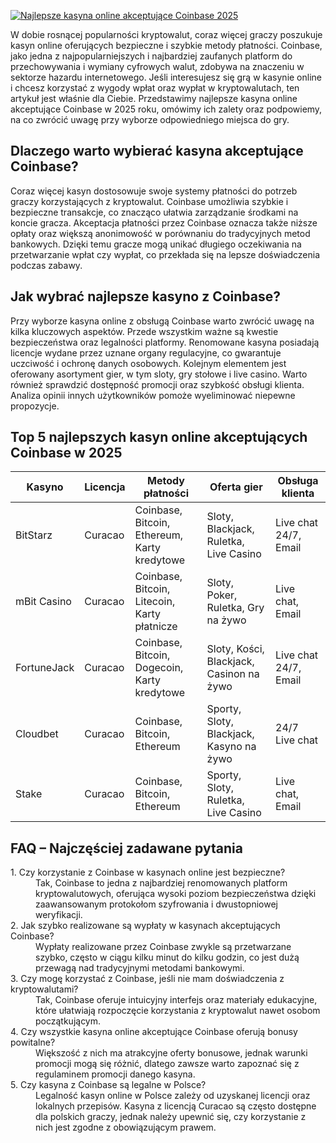 [![Najlepsze kasyna online akceptujące Coinbase 2025](https://123-caf.pages.dev/gitsignup.png)](https://vrmoo.ru/Bt82HjjY)

<p>W dobie rosnącej popularności kryptowalut, coraz więcej graczy poszukuje kasyn online oferujących bezpieczne i szybkie metody płatności. Coinbase, jako jedna z najpopularniejszych i najbardziej zaufanych platform do przechowywania i wymiany cyfrowych walut, zdobywa na znaczeniu w sektorze hazardu internetowego. Jeśli interesujesz się grą w kasynie online i chcesz korzystać z wygody wpłat oraz wypłat w kryptowalutach, ten artykuł jest właśnie dla Ciebie. Przedstawimy najlepsze kasyna online akceptujące Coinbase w 2025 roku, omówimy ich zalety oraz podpowiemy, na co zwrócić uwagę przy wyborze odpowiedniego miejsca do gry.</p>  <h2>Dlaczego warto wybierać kasyna akceptujące Coinbase?</h2> <p>Coraz więcej kasyn dostosowuje swoje systemy płatności do potrzeb graczy korzystających z kryptowalut. Coinbase umożliwia szybkie i bezpieczne transakcje, co znacząco ułatwia zarządzanie środkami na koncie gracza. Akceptacja płatności przez Coinbase oznacza także niższe opłaty oraz większą anonimowość w porównaniu do tradycyjnych metod bankowych. Dzięki temu gracze mogą unikać długiego oczekiwania na przetwarzanie wpłat czy wypłat, co przekłada się na lepsze doświadczenia podczas zabawy.</p>  <h2>Jak wybrać najlepsze kasyno z Coinbase?</h2> <p>Przy wyborze kasyna online z obsługą Coinbase warto zwrócić uwagę na kilka kluczowych aspektów. Przede wszystkim ważne są kwestie bezpieczeństwa oraz legalności platformy. Renomowane kasyna posiadają licencje wydane przez uznane organy regulacyjne, co gwarantuje uczciwość i ochronę danych osobowych. Kolejnym elementem jest oferowany asortyment gier, w tym sloty, gry stołowe i live casino. Warto również sprawdzić dostępność promocji oraz szybkość obsługi klienta. Analiza opinii innych użytkowników pomoże wyeliminować niepewne propozycje.</p>  <h2>Top 5 najlepszych kasyn online akceptujących Coinbase w 2025</h2> <table>   <thead>     <tr>       <th>Kasyno</th>       <th>Licencja</th>       <th>Metody płatności</th>       <th>Oferta gier</th>       <th>Obsługa klienta</th>     </tr>   </thead>   <tbody>     <tr>       <td>BitStarz</td>       <td>Curacao</td>       <td>Coinbase, Bitcoin, Ethereum, Karty kredytowe</td>       <td>Sloty, Blackjack, Ruletka, Live Casino</td>       <td>Live chat 24/7, Email</td>     </tr>     <tr>       <td>mBit Casino</td>       <td>Curacao</td>       <td>Coinbase, Bitcoin, Litecoin, Karty płatnicze</td>       <td>Sloty, Poker, Ruletka, Gry na żywo</td>       <td>Live chat, Email</td>     </tr>     <tr>       <td>FortuneJack</td>       <td>Curacao</td>       <td>Coinbase, Bitcoin, Dogecoin, Karty kredytowe</td>       <td>Sloty, Kości, Blackjack, Casinon na żywo</td>       <td>Live chat 24/7, Email</td>     </tr>     <tr>       <td>Cloudbet</td>       <td>Curacao</td>       <td>Coinbase, Bitcoin, Ethereum</td>       <td>Sporty, Sloty, Blackjack, Kasyno na żywo</td>       <td>24/7 Live chat</td>     </tr>     <tr>       <td>Stake</td>       <td>Curacao</td>       <td>Coinbase, Bitcoin, Ethereum</td>       <td>Sporty, Sloty, Ruletka, Live Casino</td>       <td>Live chat, Email</td>     </tr>   </tbody> </table>  <h2>FAQ – Najczęściej zadawane pytania</h2> <dl>   <dt>1. Czy korzystanie z Coinbase w kasynach online jest bezpieczne?</dt>   <dd>Tak, Coinbase to jedna z najbardziej renomowanych platform kryptowalutowych, oferująca wysoki poziom bezpieczeństwa dzięki zaawansowanym protokołom szyfrowania i dwustopniowej weryfikacji.</dd>      <dt>2. Jak szybko realizowane są wypłaty w kasynach akceptujących Coinbase?</dt>   <dd>Wypłaty realizowane przez Coinbase zwykle są przetwarzane szybko, często w ciągu kilku minut do kilku godzin, co jest dużą przewagą nad tradycyjnymi metodami bankowymi.</dd>      <dt>3. Czy mogę korzystać z Coinbase, jeśli nie mam doświadczenia z kryptowalutami?</dt>   <dd>Tak, Coinbase oferuje intuicyjny interfejs oraz materiały edukacyjne, które ułatwiają rozpoczęcie korzystania z kryptowalut nawet osobom początkującym.</dd>      <dt>4. Czy wszystkie kasyna online akceptujące Coinbase oferują bonusy powitalne?</dt>   <dd>Większość z nich ma atrakcyjne oferty bonusowe, jednak warunki promocji mogą się różnić, dlatego zawsze warto zapoznać się z regulaminem promocji danego kasyna.</dd>      <dt>5. Czy kasyna z Coinbase są legalne w Polsce?</dt>   <dd>Legalność kasyn online w Polsce zależy od uzyskanej licencji oraz lokalnych przepisów. Kasyna z licencją Curacao są często dostępne dla polskich graczy, jednak należy upewnić się, czy korzystanie z nich jest zgodne z obowiązującym prawem.</dd> </dl>